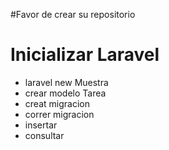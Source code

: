#Favor de crear su repositorio
	
Inicializar Laravel
==================
	
* laravel new Muestra
* crear modelo Tarea
* creat migracion
* correr migracion
* insertar
* consultar
